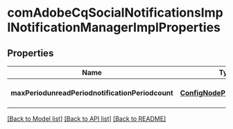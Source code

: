 # comAdobeCqSocialNotificationsImplNotificationManagerImplProperties

## Properties
Name | Type | Description | Notes
------------ | ------------- | ------------- | -------------
**maxPeriodunreadPeriodnotificationPeriodcount** | [**ConfigNodePropertyInteger**](ConfigNodePropertyInteger.md) |  | [optional] [default to null]

[[Back to Model list]](../README.md#documentation-for-models) [[Back to API list]](../README.md#documentation-for-api-endpoints) [[Back to README]](../README.md)


